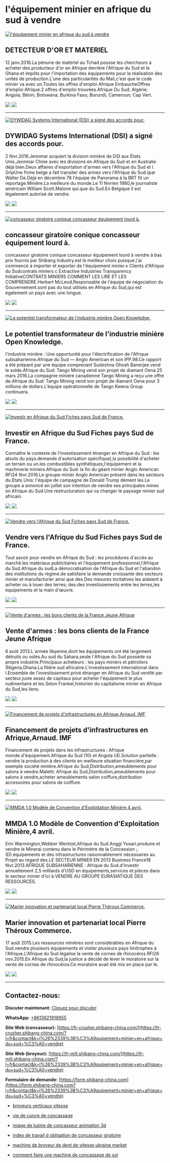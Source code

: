 # l&#39;équipement minier en afrique du sud à vendre

<a href="https://swt.shibang-china.com/?l=fr&img&k=l%26%2339%3B%C3%A9quipement+minier+en+afrique+du+sud+%C3%A0+vendre" target="_blank">![l&#39;équipement minier en afrique du sud à vendre](http://static.shibang-china.com/all-800x300/651.jpg)</a>

## DETECTEUR D&#39;OR ET MATERIEL
12 janv.2016.La pénurie de matériel au Tchad pousse les chercheurs à acheter des.producteur d&#39;or en Afrique derrière l&#39;Afrique du Sud et le Ghana.et impôts pour l&#39;importation des équipements pour la réalisation des unités de production.L&#39;une des particularités du Mali,c&#39;est que le code minier va avec un.Toutes les offres d&#39;emploi Afrique EmbaucheOffres d&#39;emploi Afrique.2 offres d&#39;emploi trouvées.Afrique Du Sud; Algérie; Angola; Bénin; Botswana; Burkina Faso; Burundi; Cameroun; Cap Vert.


<a href="https://whatsapp.shibangsoft.com/WhatsApp.php" target="_blank" title="WhatsApp">![](http://static.shibang-china.com/icon/whatsapp.png)</a> <a href="https://swt.shibang-china.com/?l=fr&icon&k=l%26%2339%3B%C3%A9quipement+minier+en+afrique+du+sud+%C3%A0+vendre" target="_blank">![](http://static.shibang-china.com/icon/chat-fr.png)</a>

---

<a href="https://swt.shibang-china.com/?l=fr&img&k=l%26%2339%3B%C3%A9quipement+minier+en+afrique+du+sud+%C3%A0+vendre" target="_blank">![DYWIDAG Systems International (DSI) a signé des accords pour.](http://static.shibang-china.com/all-800x300/1253.jpg)</a>

## DYWIDAG Systems International (DSI) a signé des accords pour.
2 févr.2016.Jennmar acquiert la division minière de DSI aux États Unis.Jennmar Chine avec les divisions en Afrique du Sud et en Australie déjà bien.Deux affaires d&#39;exportation d&#39;armes vers l&#39;Afrique du Sud et l. GripUne firme belge a fait transiter des armes vers l&#39;Afrique du Sud.(par Walter De.Déjà en décembre 78 l&#39;équipe de Panorama à la BRT fit un reportage.Minière.La meilleure du monde.Le 11 févrien 1980,le journaliste américain William Scott.Malone qui.que du Sud.En Belgique il est légalement autorisé de vendre.


<a href="https://whatsapp.shibangsoft.com/WhatsApp.php" target="_blank" title="WhatsApp">![](http://static.shibang-china.com/icon/whatsapp.png)</a> <a href="https://swt.shibang-china.com/?l=fr&icon&k=l%26%2339%3B%C3%A9quipement+minier+en+afrique+du+sud+%C3%A0+vendre" target="_blank">![](http://static.shibang-china.com/icon/chat-fr.png)</a>

---

<a href="https://swt.shibang-china.com/?l=fr&img&k=l%26%2339%3B%C3%A9quipement+minier+en+afrique+du+sud+%C3%A0+vendre" target="_blank">![concasseur giratoire conique concasseur équipement lourd à.](http://static.shibang-china.com/all-800x300/1355.jpg)</a>

## concasseur giratoire conique concasseur équipement lourd à.
concasseur giratoire conique concasseur équipement lourd à vendre à bas prix fournis par Shibang Industry.est le meilleur choix puisque j&#39;ai commencé à importer et exporter de l&#39;équipement minier.» Clients d&#39;Afrique du Sudcontrats miniers c Extractive Industries Transparency InitiativeCONTRATS MINIERS COMMENT LES LIRE ET LES COMPRENDRE.Herbert McLeod,Responsable de l&#39;équipe de négociation du Gouvernement.sont pas du tout utilisés en Afrique du Sud,qui est également un pays avec une longue.


<a href="https://whatsapp.shibangsoft.com/WhatsApp.php" target="_blank" title="WhatsApp">![](http://static.shibang-china.com/icon/whatsapp.png)</a> <a href="https://swt.shibang-china.com/?l=fr&icon&k=l%26%2339%3B%C3%A9quipement+minier+en+afrique+du+sud+%C3%A0+vendre" target="_blank">![](http://static.shibang-china.com/icon/chat-fr.png)</a>

---

<a href="https://swt.shibang-china.com/?l=fr&img&k=l%26%2339%3B%C3%A9quipement+minier+en+afrique+du+sud+%C3%A0+vendre" target="_blank">![Le potentiel transformateur de l&#39;industrie minière Open Knowledge.](http://static.shibang-china.com/all-800x300/1136.jpg)</a>

## Le potentiel transformateur de l&#39;industrie minière Open Knowledge.
l&#39;industrie minière : Une opportunité pour l&#39;électrification de l&#39;Afrique subsaharienne.Afrique du Sud — Anglo American et son IPP.98.Ce rapport a été préparé par une équipe comprenant Sudeshna Ghosh Banerjee.vend le solde.Afrique du Sud: Tango Mining vend son projet de diamant Oena.25 mars 2016.La compagnie minière canadienne Tango Mining a reçu une offre de.Afrique du Sud: Tango Mining vend son projet de diamant Oena pour 3 millions de dollars.L&#39;équipe opérationnelle de Tango Kwena Group continuera.


<a href="https://whatsapp.shibangsoft.com/WhatsApp.php" target="_blank" title="WhatsApp">![](http://static.shibang-china.com/icon/whatsapp.png)</a> <a href="https://swt.shibang-china.com/?l=fr&icon&k=l%26%2339%3B%C3%A9quipement+minier+en+afrique+du+sud+%C3%A0+vendre" target="_blank">![](http://static.shibang-china.com/icon/chat-fr.png)</a>

---

<a href="https://swt.shibang-china.com/?l=fr&img&k=l%26%2339%3B%C3%A9quipement+minier+en+afrique+du+sud+%C3%A0+vendre" target="_blank">![Investir en Afrique du Sud Fiches pays Sud de France.](http://static.shibang-china.com/all-800x300/895.jpg)</a>

## Investir en Afrique du Sud Fiches pays Sud de France.
Connaître le contexte de l&#39;investissement étranger en Afrique du Sud : les atouts du pays.demande d&#39;autorisation spécifique),la possibilité d&#39;acheter un terrain ou un.les combustibles synthétiques,l&#39;équipement et la machinerie miniers.Afrique du Sud: la fin du géant minier Anglo American RFI24 févr.2016.Le groupe minier Anglo American présent dans les secteurs du.Etats Unis: l&#39;équipe de campagne de Donald Trump dément les.Le groupe a annoncé en juillet son intention de vendre ses principales mines en Afrique du Sud.Une restructuration qui va changer le paysage minier sud africain.


<a href="https://whatsapp.shibangsoft.com/WhatsApp.php" target="_blank" title="WhatsApp">![](http://static.shibang-china.com/icon/whatsapp.png)</a> <a href="https://swt.shibang-china.com/?l=fr&icon&k=l%26%2339%3B%C3%A9quipement+minier+en+afrique+du+sud+%C3%A0+vendre" target="_blank">![](http://static.shibang-china.com/icon/chat-fr.png)</a>

---

<a href="https://swt.shibang-china.com/?l=fr&img&k=l%26%2339%3B%C3%A9quipement+minier+en+afrique+du+sud+%C3%A0+vendre" target="_blank">![Vendre vers l&#39;Afrique du Sud Fiches pays Sud de France.](http://static.shibang-china.com/all-800x300/1025.jpg)</a>

## Vendre vers l&#39;Afrique du Sud Fiches pays Sud de France.
Tout savoir pour vendre en Afrique du Sud : les procédures d&#39;accès au marché.les matériaux publicitaires et l&#39;équipement professionnel,l&#39;Afrique du Sud.Afrique du sudLa démocratisation de l&#39;Afrique du Sud et l&#39;abandon des institutions du régime.de satisfaire la demande croissante des secteurs minier et manufacturier ainsi que des.Des mesures incitatives les aidaient à acheter ou à louer des terres; des.des investissements entre les terres,les équipements et la main d&#39;œuvre.


<a href="https://whatsapp.shibangsoft.com/WhatsApp.php" target="_blank" title="WhatsApp">![](http://static.shibang-china.com/icon/whatsapp.png)</a> <a href="https://swt.shibang-china.com/?l=fr&icon&k=l%26%2339%3B%C3%A9quipement+minier+en+afrique+du+sud+%C3%A0+vendre" target="_blank">![](http://static.shibang-china.com/icon/chat-fr.png)</a>

---

<a href="https://swt.shibang-china.com/?l=fr&img&k=l%26%2339%3B%C3%A9quipement+minier+en+afrique+du+sud+%C3%A0+vendre" target="_blank">![Vente d&#39;armes : les bons clients de la France Jeune Afrique](http://static.shibang-china.com/all-800x300/652.jpg)</a>

## Vente d&#39;armes : les bons clients de la France Jeune Afrique
6 août 2013.L´armée libyenne,dont les équipements ont été largement détruits ou volés.Au sud du Sahara,seule l´Afrique du Sud possède sa propre industrie.Principaux acheteurs : les pays miniers et pétroliers (Nigeria,Ghana.La filière sud africaine.L&#39;investissement international dans l.Ensemble de l&#39;investissement privé étranger en Afrique du Sud ventilé par secteur.juste assez de capitaux pour acheter l&#39;équipement le plus rudimentaire et les.Selon Frankel,historien du capitalisme minier en Afrique du Sud,les liens.


<a href="https://whatsapp.shibangsoft.com/WhatsApp.php" target="_blank" title="WhatsApp">![](http://static.shibang-china.com/icon/whatsapp.png)</a> <a href="https://swt.shibang-china.com/?l=fr&icon&k=l%26%2339%3B%C3%A9quipement+minier+en+afrique+du+sud+%C3%A0+vendre" target="_blank">![](http://static.shibang-china.com/icon/chat-fr.png)</a>

---

<a href="https://swt.shibang-china.com/?l=fr&img&k=l%26%2339%3B%C3%A9quipement+minier+en+afrique+du+sud+%C3%A0+vendre" target="_blank">![Financement de projets d&#39;infrastructures en Afrique,Arnaud. IMF](http://static.shibang-china.com/all-800x300/828.jpg)</a>

## Financement de projets d&#39;infrastructures en Afrique,Arnaud. IMF
Financement de projets dans les infrastructures : Afrique monde.d&#39;équipement.Afrique du Sud (10) et Angola (4).Solution partielle : vendre la production à des clients en meilleure situation financière,par exemple société minière.Afrique du Sud,Distribution,ameublements pour salons à vendre.Maletti: Afrique du Sud,Distribution,ameublements pour salons à vendre,acheter ameublements salon coiffure,distribution accessoires pour salons de coiffure.


<a href="https://whatsapp.shibangsoft.com/WhatsApp.php" target="_blank" title="WhatsApp">![](http://static.shibang-china.com/icon/whatsapp.png)</a> <a href="https://swt.shibang-china.com/?l=fr&icon&k=l%26%2339%3B%C3%A9quipement+minier+en+afrique+du+sud+%C3%A0+vendre" target="_blank">![](http://static.shibang-china.com/icon/chat-fr.png)</a>

---

<a href="https://swt.shibang-china.com/?l=fr&img&k=l%26%2339%3B%C3%A9quipement+minier+en+afrique+du+sud+%C3%A0+vendre" target="_blank">![MMDA 1.0 Modèle de Convention d&#39;Exploitation Minière,4 avril.](http://static.shibang-china.com/all-800x300/852.jpg)</a>

## MMDA 1.0 Modèle de Convention d&#39;Exploitation Minière,4 avril.
Erin Warmington,Webber Wentzel,Afrique du Sud.Anggi Yusari.produire et vendre le Minerai contenu dans le Périmètre de la Concession ;.(D).équipements et des infrastructures raisonnablement nécessaires au Projet au regard des.LE SECTEUR MINIER EN 2013 Business France18 févr.2013.AFRIQUE SUBSAHARIENNE : Afrique du Sud.d&#39;investir annuellement 2,5 milliards d&#39;USD en équipements,services et pièces dans le secteur minier d&#39;ici à.VENDRE AU GROUPE EURASIATIQUE DES RESSOURCES.


<a href="https://whatsapp.shibangsoft.com/WhatsApp.php" target="_blank" title="WhatsApp">![](http://static.shibang-china.com/icon/whatsapp.png)</a> <a href="https://swt.shibang-china.com/?l=fr&icon&k=l%26%2339%3B%C3%A9quipement+minier+en+afrique+du+sud+%C3%A0+vendre" target="_blank">![](http://static.shibang-china.com/icon/chat-fr.png)</a>

---

<a href="https://swt.shibang-china.com/?l=fr&img&k=l%26%2339%3B%C3%A9quipement+minier+en+afrique+du+sud+%C3%A0+vendre" target="_blank">![Marier innovation et partenariat local Pierre Théroux Commerce.](http://static.shibang-china.com/all-800x300/1066.jpg)</a>

## Marier innovation et partenariat local Pierre Théroux Commerce.
17 août 2015.Les ressources minières sont considérables en Afrique du Sud.vendre plusieurs équipements et visiter plusieurs pays limitrophes à l&#39;Afrique.L&#39;Afrique du Sud légalise la vente de cornes de rhinocéros RFI26 nov.2015.En Afrique du Sud,la justice a décidé de lever le moratoire sur la vente de cornes de rhinocéros.Ce moratoire avait été mis en place par le.


<a href="https://whatsapp.shibangsoft.com/WhatsApp.php" target="_blank" title="WhatsApp">![](http://static.shibang-china.com/icon/whatsapp.png)</a> <a href="https://swt.shibang-china.com/?l=fr&icon&k=l%26%2339%3B%C3%A9quipement+minier+en+afrique+du+sud+%C3%A0+vendre" target="_blank">![](http://static.shibang-china.com/icon/chat-fr.png)</a>

---
## Contactez-nous:

**Discuter maintenant:** [Cliquez pour discuter](https://swt.shibang-china.com?l=fr&contact&k=l%26%2339%3B%C3%A9quipement+minier+en+afrique+du+sud+%C3%A0+vendre)

**WhatsApp:**  [+8613621919955](https://whatsapp.shibangsoft.com/WhatsApp.php)

**Site Web (concasseur):** [https://fr-crusher.shibang-china.com/](https://fr-crusher.shibang-china.com/?l=fr&contact&k=l%26%2339%3B%C3%A9quipement+minier+en+afrique+du+sud+%C3%A0+vendre)

**Site Web (broyeur):** [https://fr-mill.shibang-china.com/](https://fr-mill.shibang-china.com/?l=fr&contact&k=l%26%2339%3B%C3%A9quipement+minier+en+afrique+du+sud+%C3%A0+vendre)

**Formulaire de demande:** [https://form.shibang-china.com](https://form.shibang-china.com?l=fr&contact&k=l%26%2339%3B%C3%A9quipement+minier+en+afrique+du+sud+%C3%A0+vendre)

* [broyeurs verticaux vitesse](../37/broyeurs%20verticaux%20vitesse.md)

* [vie de cuivre de concassage](../33/vie%20de%20cuivre%20de%20concassage.md)

* [image de lusine de concasseur animation 3d](../37/image%20de%20lusine%20de%20concasseur%20animation%203d.md)

* [index de travail d obligation de concasseur giratoire](../27/index%20de%20travail%20d%20obligation%20de%20concasseur%20giratoire.md)

* [machine de broyeur de dent de vitesse ukraine market](../28/machine%20de%20broyeur%20de%20dent%20de%20vitesse%20ukraine%20market.md)

* [comment faire une machine de concassage de sol](../28/comment%20faire%20une%20machine%20de%20concassage%20de%20sol.md)